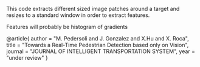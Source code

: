 This code extracts different sized image patches around a target and resizes to a standard window in order to extract features. 

Features will probably be histogram of gradients



@article{
    author = "M. Pedersoli and J. Gonzalez and X.Hu and X. Roca",
    title = "Towards a Real-Time Pedestrian Detection based only on Vision",
    journal = "JOURNAL OF INTELLIGENT TRANSPORTATION SYSTEM",
    year = "under review"
}
